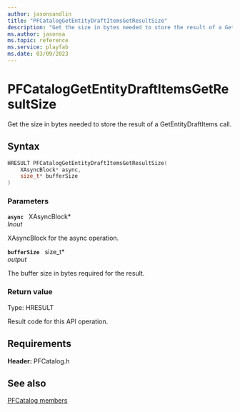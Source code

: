 ```yaml
---
author: jasonsandlin
title: "PFCatalogGetEntityDraftItemsGetResultSize"
description: "Get the size in bytes needed to store the result of a GetEntityDraftItems call."
ms.author: jasonsa
ms.topic: reference
ms.service: playfab
ms.date: 03/09/2023
---
```


# PFCatalogGetEntityDraftItemsGetResultSize  

Get the size in bytes needed to store the result of a GetEntityDraftItems call.  

## Syntax  
  
```cpp
HRESULT PFCatalogGetEntityDraftItemsGetResultSize(  
    XAsyncBlock* async,  
    size_t* bufferSize  
)  
```  
  
### Parameters  
  
**`async`** &nbsp; XAsyncBlock*  
*_Inout_*  
  
XAsyncBlock for the async operation.  
  
**`bufferSize`** &nbsp; size_t*  
*output*  
  
The buffer size in bytes required for the result.  
  
  
### Return value
Type: HRESULT
  
Result code for this API operation.
  
  
## Requirements  
  
**Header:** PFCatalog.h
  
## See also  
[PFCatalog members](../pfcatalog_members.md)  

  
  
